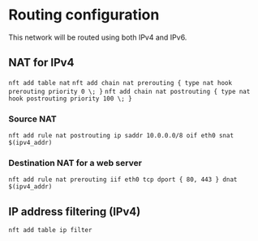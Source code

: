 # Routing configuration

This network will be routed using both IPv4 and IPv6.

## NAT for IPv4

`nft add table nat`
`nft add chain nat prerouting { type nat hook prerouting priority 0 \; }`
`nft add chain nat postrouting { type nat hook postrouting priority 100 \; }`

### Source NAT

`nft add rule nat postrouting ip saddr 10.0.0.0/8 oif eth0 snat $(ipv4_addr)`

### Destination NAT for a web server

`nft add rule nat prerouting iif eth0 tcp dport { 80, 443 } dnat $(ipv4_addr)`

## IP address filtering (IPv4)

`nft add table ip filter`
